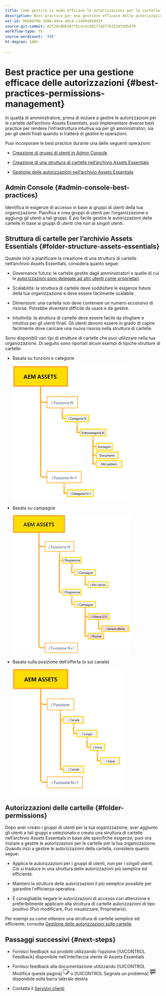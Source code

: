```yaml
---
title: Come gestire in modo efficace le autorizzazioni per le cartelle?
description: Best practice per una gestione efficace delle autorizzazioni
exl-id: 06b06f0b-3806-44ce-abc4-c1449a93dd29
source-git-commit: 02f28c00b387fbcac4cd917fab7763124fdd5d70
workflow-type: ht
source-wordcount: '445'
ht-degree: 100%

---
```


# Best practice per una gestione efficace delle autorizzazioni {#best-practices-permissions-management}

In qualità di amministratore, prima di iniziare a gestire le autorizzazioni per le cartelle dell’archivio Assets Essentials, puoi implementare diverse best practice per rendere l’infrastruttura intuitiva sia per gli amministratori, sia per gli utenti finali quando si tratterà di gestire le operazioni.

Puoi incorporare le best practice durante una delle seguenti operazioni:

* [Creazione di gruppi di utenti in Admin Console](#admin-console-best-practices)

* [Creazione di una struttura di cartelle nell’archivio Assets Essentials](#folder-structure-assets-essentials)

* [Gestione delle autorizzazioni nell’archivio Assets Essentials](#folder-permissions)

## Admin Console {#admin-console-best-practices}

Identifica le esigenze di accesso in base ai gruppi di utenti della tua organizzazione. Pianifica e crea gruppi di utenti per l’organizzazione e aggiungi gli utenti a tali gruppi. È più facile gestire le autorizzazioni delle cartelle in base ai gruppi di utenti che non ai singoli utenti.

## Struttura di cartelle per l’archivio Assets Essentials {#folder-structure-assets-essentials}

Quando inizi a pianificare la creazione di una struttura di cartelle nell’archivio Assets Essentials, considera quanto segue:

* Governance futura: le cartelle gestite dagli amministratori e quelle di cui le [autorizzazioni sono delegate ad altri utenti come proprietari](manage-permissions.md##manage-permissions-folders).

* Scalabilità: la struttura di cartelle deve soddisfare le esigenze future della tua organizzazione e deve essere facilmente scalabile.

* Dimensioni: una cartella non deve contenere un numero eccessivo di risorse. Potrebbe diventare difficile da usare e da gestire.

* Intuitività: la struttura di cartelle deve essere facile da sfogliare e intuitiva per gli utenti finali. Gli utenti devono essere in grado di capire facilmente dove caricare una nuova risorsa nella struttura di cartelle.

Sono disponibili vari tipi di strutture di cartelle che puoi utilizzare nella tua organizzazione. Di seguito sono riportati alcuni esempi di tipiche strutture di cartelle:

* Basata su funzioni e categorie

   ![Funzione e categorizzazione](assets/function-categorization.png)

* Basata su campagne

   ![Basata su campagne](assets/campaign-based.png)

* Basata sulla posizione dell’offerta (o sul canale)

   ![Basata sulla posizione dell’offerta](assets/offer-location.png)


## Autorizzazioni delle cartelle {#folder-permissions}

Dopo aver creato i gruppi di utenti per la tua organizzazione, aver aggiunto gli utenti a tali gruppi e selezionato e creato una struttura di cartelle nell’archivio Assets Essentials in base alle specifiche esigenze, puoi ora iniziare a gestire le autorizzazioni per le cartelle per la tua organizzazione. Quando inizi a gestire le autorizzazioni della cartella, considera quanto segue:

* Applica le autorizzazioni per i gruppi di utenti, non per i singoli utenti. Ciò si traduce in una struttura delle autorizzazioni più semplice ed efficiente.

* Mantieni la struttura delle autorizzazioni il più semplice possibile per garantire l&#39;efficienza operativa.

* È consigliabile negare le autorizzazioni di accesso con attenzione e preferibilmente applicare alla struttura di cartelle autorizzazioni di tipo positivo (Può modificare, Può visualizzare, Proprietario).

Per esempi su come ottenere una struttura di cartelle semplice ed efficiente, consulta [Gestione delle autorizzazioni sulle cartelle](manage-permissions.md##manage-permissions-folders).

## Passaggi successivi {#next-steps}

* Fornisci feedback sui prodotti utilizzando l’opzione [!UICONTROL Feedback] disponibile nell’interfaccia utente di Assets Essentials

* Fornisci feedback alla documentazione utilizzando [!UICONTROL Modifica questa pagina] ![modifica la pagina](assets/do-not-localize/edit-page.png) o [!UICONTROL Segnala un problema] ![crea un problema GitHub](assets/do-not-localize/github-issue.png) disponibile sulla barra laterale destra

* Contatta il [Servizio clienti](https://experienceleague.adobe.com/?support-solution=General&amp;lang=it#support)
